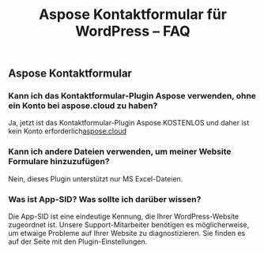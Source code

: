 ﻿---
title: Aspose Kontaktformular für WordPress – FAQ
second_title: Aspose Contact Form Documen
type: docs
url: /de/aspose-contact-form-for-wordpress-faqs/
description: Aspose Das Kontaktformular unterstützt Excel zum Erstellen, Konvertieren, Zusammenführen, Teilen, Schützen, Vorgängen für innere Objekte usw
weight: 40
---
## Aspose Kontaktformular
### Kann ich das Kontaktformular-Plugin Aspose verwenden, ohne ein Konto bei aspose.cloud zu haben?
 Ja, jetzt ist das Kontaktformular-Plugin Aspose KOSTENLOS und daher ist kein Konto erforderlich[aspose.cloud](https://www.aspose.cloud/)
### Kann ich andere Dateien verwenden, um meiner Website Formulare hinzuzufügen?
Nein, dieses Plugin unterstützt nur MS Excel-Dateien.
### Was ist App-SID? Was sollte ich darüber wissen?
Die App-SID ist eine eindeutige Kennung, die Ihrer WordPress-Website zugeordnet ist. Unsere Support-Mitarbeiter benötigen es möglicherweise, um etwaige Probleme auf Ihrer Website zu diagnostizieren. Sie finden es auf der Seite mit den Plugin-Einstellungen.
